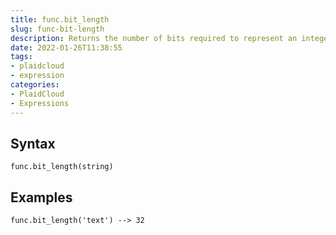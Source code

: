 ```yaml
---
title: func.bit_length
slug: func-bit-length
description: Returns the number of bits required to represent an integer in binary, excluding the sign and leading zeros
date: 2022-01-26T11:38:55
tags:
- plaidcloud
- expression
categories:
- PlaidCloud
- Expressions
---
```



## Syntax



```
func.bit_length(string)
```


## Examples



```
func.bit_length('text') --> 32
```
